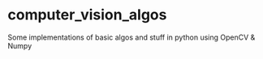 # computer_vision_algos
Some implementations of basic algos and stuff in python using OpenCV &amp; Numpy
